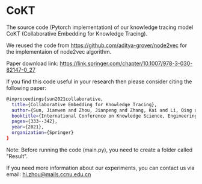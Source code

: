 # CoKT
The source code (Pytorch implementation) of our knowledge tracing model CoKT (Collaborative Embedding  for Knowledge Tracing).


We reused the code from https://github.com/aditya-grover/node2vec for the implementaion of node2vec algorithm.

Paper download link: https://link.springer.com/chapter/10.1007/978-3-030-82147-0_27


If you find this code useful in your research then please consider citing the following paper:
```bash
@inproceedings{sun2021collaborative,
  title={Collaborative Embedding for Knowledge Tracing},
  author={Sun, Jianwen and Zhou, Jianpeng and Zhang, Kai and Li, Qing and Lu, Zijian},
  booktitle={International Conference on Knowledge Science, Engineering and Management},
  pages={333--342},
  year={2021},
  organization={Springer}
}
``` 


Note: Before running the code (main.py), you need to create a folder called "Result". 

If you need more information about our experiments, you can contact us via email: hi.zhou@mails.ccnu.edu.cn
